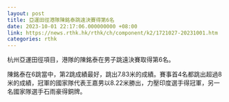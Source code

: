 ```yaml
---
layout: post
title: 亞運田徑港隊陳銘泰跳遠決賽得第6名
date: 2023-10-01 22:17:06.000000000 +08:00
link: https://news.rthk.hk/rthk/ch/component/k2/1721027-20231001.htm
categories: rthk
---
```


杭州亞運田徑項目，港隊的陳銘泰在男子跳遠決賽取得第6名。

陳銘泰在6跳當中，第2跳成績最好，跳出7.83米的成績。賽事首4名都跳出超過8米的成績，冠軍的國家隊代表王嘉男以8.22米勝出，力壓印度選手得冠軍，另一名國家隊選手石雨豪得銅牌。
